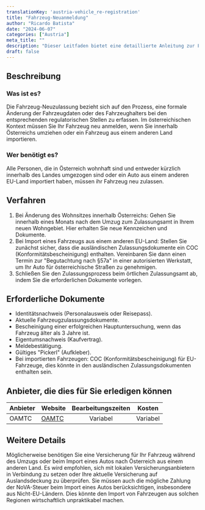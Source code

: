 ```yaml
---
translationKey: 'austria-vehicle_re-registration'
title: "Fahrzeug-Neuanmeldung"
author: "Ricardo Batista"
date: "2024-06-07"
categories: ["Austria"]
meta_title: ""
description: "Dieser Leitfaden bietet eine detaillierte Anleitung zur Fahrzeug-Neuanmeldung in Österreich."
draft: false
---
```


## Beschreibung
### Was ist es?
Die Fahrzeug-Neuzulassung bezieht sich auf den Prozess, eine formale Änderung der Fahrzeugdaten oder des Fahrzeughalters bei den entsprechenden regulatorischen Stellen zu erfassen. Im österreichischen Kontext müssen Sie Ihr Fahrzeug neu anmelden, wenn Sie innerhalb Österreichs umziehen oder ein Fahrzeug aus einem anderen Land importieren.

### Wer benötigt es?
Alle Personen, die in Österreich wohnhaft sind und entweder kürzlich innerhalb des Landes umgezogen sind oder ein Auto aus einem anderen EU-Land importiert haben, müssen ihr Fahrzeug neu zulassen.

## Verfahren
1. Bei Änderung des Wohnsitzes innerhalb Österreichs: Gehen Sie innerhalb eines Monats nach dem Umzug zum Zulassungsamt in Ihrem neuen Wohngebiet. Hier erhalten Sie neue Kennzeichen und Dokumente.
2. Bei Import eines Fahrzeugs aus einem anderen EU-Land: Stellen Sie zunächst sicher, dass die ausländischen Zulassungsdokumente ein COC (Konformitätsbescheinigung) enthalten. Vereinbaren Sie dann einen Termin zur "Begutachtung nach §57a" in einer autorisierten Werkstatt, um Ihr Auto für österreichische Straßen zu genehmigen.
3. Schließen Sie den Zulassungsprozess beim örtlichen Zulassungsamt ab, indem Sie die erforderlichen Dokumente vorlegen.

## Erforderliche Dokumente
- Identitätsnachweis (Personalausweis oder Reisepass).
- Aktuelle Fahrzeugzulassungsdokumente.
- Bescheinigung einer erfolgreichen Hauptuntersuchung, wenn das Fahrzeug älter als 3 Jahre ist.
- Eigentumsnachweis (Kaufvertrag).
- Meldebestätigung.
- Gültiges "Pickerl" (Aufkleber).
- Bei importierten Fahrzeugen: COC (Konformitätsbescheinigung) für EU-Fahrzeuge, dies könnte in den ausländischen Zulassungsdokumenten enthalten sein.

## Anbieter, die dies für Sie erledigen können

| Anbieter    |     Website           |    Bearbeitungszeiten   |       Kosten |
| ----------- | --------------------- | :---------------------: | :----------: |
| OAMTC      |  [OAMTC](https://www.oeamtc.at/thema/fahrzeugueberstellung/zo/)  |      Variabel      |     Variabel     |

## Weitere Details
Möglicherweise benötigen Sie eine Versicherung für Ihr Fahrzeug während des Umzugs oder beim Import eines Autos nach Österreich aus einem anderen Land. Es wird empfohlen, sich mit lokalen Versicherungsanbietern in Verbindung zu setzen oder Ihre aktuelle Versicherung auf Auslandsdeckung zu überprüfen.
Sie müssen auch die mögliche Zahlung der NoVA-Steuer beim Import eines Autos berücksichtigen, insbesondere aus Nicht-EU-Ländern. Dies könnte den Import von Fahrzeugen aus solchen Regionen wirtschaftlich unpraktikabel machen.
